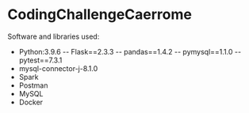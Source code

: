 # CodingChallengeCaerrome

Software and libraries used:
- Python:3.9.6
-- Flask==2.3.3
-- pandas==1.4.2
-- pymysql==1.1.0
-- pytest==7.3.1
- mysql-connector-j-8.1.0
- Spark
- Postman
- MySQL
- Docker